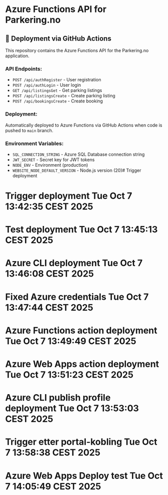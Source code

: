 # Azure Functions API for Parkering.no

## 🚀 Deployment via GitHub Actions

This repository contains the Azure Functions API for the Parkering.no application.

### API Endpoints:
- `POST /api/authRegister` - User registration
- `POST /api/authLogin` - User login  
- `GET /api/listingsGet` - Get parking listings
- `POST /api/listingsCreate` - Create parking listing
- `POST /api/bookingsCreate` - Create booking

### Deployment:
Automatically deployed to Azure Functions via GitHub Actions when code is pushed to `main` branch.

### Environment Variables:
- `SQL_CONNECTION_STRING` - Azure SQL Database connection string
- `JWT_SECRET` - Secret key for JWT tokens
- `NODE_ENV` - Environment (production)
- `WEBSITE_NODE_DEFAULT_VERSION` - Node.js version (20)# Trigger deployment
# Trigger deployment Tue Oct  7 13:42:35 CEST 2025
# Test deployment Tue Oct  7 13:45:13 CEST 2025
# Azure CLI deployment Tue Oct  7 13:46:08 CEST 2025
# Fixed Azure credentials Tue Oct  7 13:47:44 CEST 2025
# Azure Functions action deployment Tue Oct  7 13:49:49 CEST 2025
# Azure Web Apps action deployment Tue Oct  7 13:51:23 CEST 2025
# Azure CLI publish profile deployment Tue Oct  7 13:53:03 CEST 2025
# Trigger etter portal-kobling Tue Oct  7 13:58:38 CEST 2025
# Azure Web Apps Deploy test Tue Oct  7 14:05:49 CEST 2025
